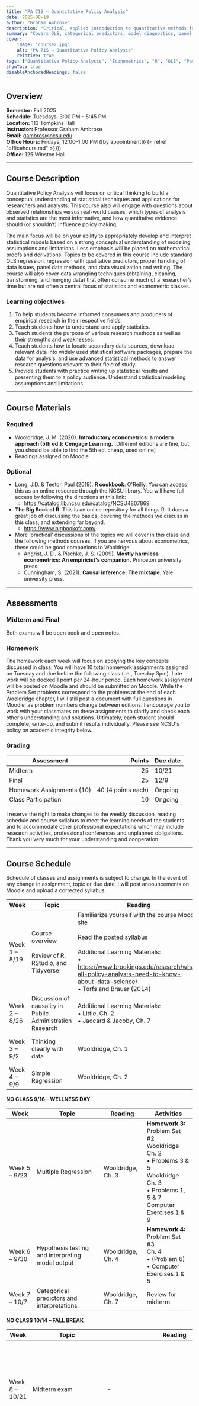 ```yaml
---
title: "PA 715 – Quantitative Policy Analysis"
date: 2025-08-19
author: "Graham Ambrose"
description: "Critical, applied introduction to quantitative methods for policy analysis with emphasis on modeling assumptions, interpretation, and communication."
summary: "Covers OLS, categorical predictors, model diagnostics, panel methods, data wrangling, and communicating results for policy audiences; hands-on work in R."
cover:
    image: "course2.jpg"
    alt: "PA 715 – Quantitative Policy Analysis"
    relative: true
tags: ["Quantitative Policy Analysis", "Econometrics", "R", "OLS", "Panel Data", "Causal Inference", "OLS Regression", "Categorical Predictors", "Hypothesis Testing", "Model Diagnostics", "Heteroskedasticity", "Model Specification", "Instrumental Variables", "Two-Stage Least Squares", "Data Wrangling", "Data Visualization"]
showToc: true
disableAnchoredHeadings: false
---
```


## Overview

**Semester:** Fall 2025  
**Schedule:** Tuesdays, 3:00 PM – 5:45 PM  
**Location:** 113 Tompkins Hall  
**Instructor:** Professor Graham Ambrose  
**Email:** [gambros@ncsu.edu](mailto:gambros@ncsu.edu)  
**Office Hours:** Fridays, 12:00–1:00 PM ([by appointment]({{< relref "officehours.md" >}}))  
**Office:** 125 Winston Hall

---

## Course Description

Quantitative Policy Analysis will focus on critical thinking to build a conceptual understanding of statistical techniques and applications for researchers and analysts. This course also will engage with questions about observed relationships versus real-world causes, which types of analysis and statistics are the most informative, and how quantitative evidence should (or shouldn’t) influence policy making.

The main focus will be on your ability to appropriately develop and interpret statistical models based on a strong conceptual understanding of modeling assumptions and limitations. Less emphasis will be placed on mathematical proofs and derivations. Topics to be covered in this course include standard OLS regression, regression with qualitative predictors, proper handling of data issues, panel data methods, and data visualization and writing. The course will also cover data wrangling techniques (obtaining, cleaning, transforming, and merging data) that often consume much of a researcher’s time but are not often a central focus of statistics and econometric classes.

### Learning objectives

1. To help students become informed consumers and producers of empirical research in their respective fields.  
2. Teach students how to understand and apply statistics.  
3. Teach students the purpose of various research methods as well as their strengths and weaknesses.  
4. Teach students how to locate secondary data sources, download relevant data into widely used statistical software packages, prepare the data for analysis, and use advanced statistical methods to answer research questions relevant to their field of study.  
5. Provide students with practice writing up statistical results and presenting them to a policy audience. Understand statistical modeling assumptions and limitations

---

## Course Materials

### Required

- Wooldridge, J. M. (2020). **Introductory econometrics: a modern approach (5th ed.): Cengage Learning.** [Different editions are fine, but you should be able to find the 5th ed. cheap, used online]  
- Readings assigned on Moodle

### Optional

- Long, J.D. & Teetor, Paul (2019). **R cookbook**: O'Reilly. You can access this as an online resource through the NCSU library. You will have full access by following the directions at this link:  
  - https://catalog.lib.ncsu.edu/catalog/NCSU4807869
- **The Big Book of R**. This is an online repository for all things R. It does a great job of discussing the basics, covering the methods we discuss in this class, and extending far beyond.  
  - https://www.bigbookofr.com/
- More ‘practical’ discussions of the topics we will cover in this class and the following methods courses. If you are nervous about econometrics, these could be good companions to Wooldrige.  
  - Angrist, J. D., & Pischke, J. S. (2009). **Mostly harmless econometrics: An empiricist's companion.** Princeton university press.  
  - Cunningham, S. (2021). **Causal inference: The mixtape**. Yale university press.

---

## Assessments

### Midterm and Final

Both exams will be open book and open notes.

### Homework

The homework each week will focus on applying the key concepts discussed in class. You will have 10 total homework assignments assigned on Tuesday and due before the following class (i.e., Tuesday 3pm). Late work will be docked 1 point per 24-hour period. Each homework assignment will be posted on Moodle and should be submitted on Moodle. While the Problem Set problems correspond to the problems at the end of each Wooldridge chapter, I will still post a document with full questions in Moodle, as problem numbers change between editions. I encourage you to work with your classmates on these assignments to clarify and check each other’s understanding and solutions. Ultimately, each student should complete, write-up, and submit results individually. Please see NCSU's policy on academic integrity below.

### Grading

| Assessment | Points | Due date |
|---|---:|---|
| Midterm | 25 | 10/21 |
| Final | 25 | 12/9 |
| Homework Assignments (10) | 40 (4 points each) | Ongoing |
| Class Participation | 10 | Ongoing |

I reserve the right to make changes to the weekly discussion, reading schedule and course syllabus to meet the learning needs of the students and to accommodate other professional expectations which may include research activities, professional conferences and unplanned obligations. Thank you very much for your understanding and cooperation.

---

## Course Schedule

Schedule of classes and assignments is subject to change. In the event of any change in assignment, topic or due date, I will post announcements on Moodle and upload a corrected syllabus.

| Week | Topic | Reading | Activities |
|---|---|---|---|
| Week 1 – 8/19 | Course overview <br><br> Review of R, RStudio, and Tidyverse | Familiarize yourself with the course Moodle site<br><br>Read the posted syllabus<br><br>Additional Learning Materials:<br>• https://www.brookings.edu/research/what-all-policy-analysts-need-to-know-about-data-science/ <br> • Torfs and Brauer (2014) | Download R and RStudio to personal computer, or update to newest version<br><br>https://rstudio.cloud/learn/primers/1<br>Work through the programming and visualization basics |
| Week 2 – 8/26 | Discussion of causality in Public Administration Research | Additional Learning Materials:<br> • Little, Ch. 2 <br> • Jaccard & Jacoby, Ch. 7 | **Homework 1:** ‘Box and Arrow Assignment’ (Moodle) |
| Week 3 – 9/2 | Thinking clearly with data | Wooldridge, Ch. 1 | **Homework 2:** Problem Set #1<br>Ch. 1 <br>• (Problems 1 & 2)<br>Computer Exercises 2 & 3 |
| Week 4 – 9/9 | Simple Regression | Wooldridge, Ch. 2 | Start **Homework 3:** Problem Set #2 |

**NO CLASS 9/16 – WELLNESS DAY**

| Week | Topic | Reading | Activities |
|---|---|---|---|
| Week 5 – 9/23 | Multiple Regression | Wooldridge, Ch. 3 | **Homework 3:** Problem Set #2<br>Wooldridge Ch. 2<br>• Problems 3 & 5<br>Wooldridge Ch. 3<br>• Problems 1, 5 & 7<br>Computer Exercises 1 & 9 |
| Week 6 – 9/30 | Hypothesis testing and interpreting model output | Wooldridge, Ch. 4 | **Homework 4:** Problem Set #3<br>Ch. 4<br>• (Problem 6)<br>• Computer Exercises 1 & 5 |
| Week 7 – 10/7 | Categorical predictors and interpretations | Wooldridge, Ch. 7 | Review for midterm |

**NO CLASS 10/14 – FALL BREAK**

| Week | Topic | Reading | Activities |
|---|---|---|---|
| Week 8 – 10/21 | Midterm exam | - | **Homework 5:** Problem Set #4<br>Wooldridge Ch. 7<br>• (Problems 3 & 8)<br>• Computer Exercises 4 & 12 (iii–vi) |
| Week 9 – 10/28 | Non-linear relationships, heteroscedasticity, and issues with regression assumptions | Wooldridge, Ch. 8 | **Homework 6:** Problem Set #5<br> Ch. 8<br>• (Problems 1 & 4)<br>• Computer Exercises 4 |
| Week 10 – 11/4 | Model specification and data issues | Wooldridge, Ch. 9 | **Homework 7:** Problem Set #6<br> Ch. 9<br>• (Problems 3 & 4)<br>• Computer Exercises 2 & 3 |
| Week 11 – 11/11 | Panel data part 1 | Wooldridge, Ch. 13 | **Homework 8:** Problem Set #7<br> Wooldridge Ch. 13<br>• (Problems 3, 5 & 6)<br> Computer Exercises 7 |
| Week 12 – 11/18 | Panel data part 2 | Wooldridge, Ch. 14 | **Homework 9:** Problem Set #8<br> Wooldridge Ch. 14<br>• (Problem 5)<br>• Computer Exercises 3 & 12 |
| Week 13 – 11/25 | Instrumental Variables Estimation and Two-Stage Least Squares | Wooldridge, Ch. 15 | **Homework 10:** Problem Set #9<br> Wooldridge Ch. 15<br>• (Problem 1)<br>• Computer Exercises 1 |
| Week 14 – 12/2 | Interpreting results; Writing your Data/Results/Conclusion |   | Begin reviewing for final exam |
| - | Data visualization & Review | Wickham, H. and Grolemund, G. (2017).<br> R for Data Science: Chapter 3: Data Visualization:<br>https://r4ds.had.co.nz/data-visualisation.html<br><br>Healy, Kieran (2019). Data Visualization. Chapter 3: Make a Plot:<br>https://socviz.co/makeplot.html<br><br>Wilkes, Claus (2019). Fundamentals of Data Visualization. Sections 1-5:<br>https://clauswilke.com/dataviz/introduction.html | Begin reviewing for final exam |

**FINAL EXAM – 12/9 3:30 – 6:00**

---

## Course Policies

### Assignment Submittal Guidelines

Any written work except for in-class exams is expected to be typed, 12-point standard font (double spaced), on 8.5” x 11” page size with 1” margins. American Psychological Association (APA) 6th edition style, formatting, and references must be used. When R code is required for an exercise, the code can either be copied and pasted into the word file or submitted as a corresponding .R file. All work should be uploaded to Moodle. E-mailed work will not be accepted. Late work will be docked 1 point per 24-hour period.

### Attendance Policy

Attendance at all sessions, and for the duration of all sessions, is expected. If you miss a class session, you should obtain any notification of change of future assignments or other course material from a class member—not the faculty member.

### Course Modifications

The instructor reserves the right to make modifications to the syllabus and course schedule throughout the course, thus the syllabus is not a contract and may be modified at their discretion. Any changes will be announced in class, on Moodle and/or email; it is the responsibility of the student to adhere to these changes.

### Note on Class Meeting Time

Should an emergency or unforeseen circumstances arise for the instructor, it may be necessary to cancel a class meeting. Should the faculty member not be able to meet the class at the regularly-scheduled time, the class will be notified via Moodle and/or email, with as much advance notice as is possible. Alternative online activities or class sessions will be provided within 24 hours of the cancellation to provide content and activities as originally planned for the class meeting. Be sure to check announcements and/or Moodle email on the days of class.

---

## University Policies

NC State University Policies, Regulations and Rules: Students are responsible for reviewing the PRRs which pertain to their course rights and responsibilities. These include:  
http://policies.ncsu.edu/policy/pol-04-25-05  (Equal Opportunity and Non-discrimination Policy Statement),  
http://oied.ncsu.edu/home/  (Office for Institutional Equity and Diversity),  
http://policies.ncsu.edu/policy/pol-11-35-01  (Code of Student Conduct),  
http://policies.ncsu.edu/regulation/reg-02-50-03  (Grades and Grade Point Average),  
https://policies.ncsu.edu/regulation/reg-02-20-15  (Credit-Only Courses),  
https://policies.ncsu.edu/regulation/reg-02-20-04  (Audits), and  
https://policies.ncsu.edu/regulation/reg-02-50-03  (Incompletes).

### University Non-Discrimination Policies

It is the policy of the State of North Carolina to provide equality of opportunity in education and employment for all students and employees. Accordingly, the university does not practice or condone unlawful discrimination in any form against students, employees or applicants on the grounds of race, color, religion, creed, sex, national origin, age, disability, or veteran status. See https://policies.ncsu.edu/category/campus-environment/non-discrimination.

Reasonable accommodations will be made for students with verifiable disabilities. In order to take advantage of available accommodations, students must register with Disability Services Office in Suite 2221, Student Health Center, Campus Box 7509, 919-515-7653. https://dso.dasa.ncsu.edu/ . For more information on NC State's policy on working with students with disabilities, please see the Academic Accommodations for Students with Disabilities Regulation (REG02.20.01) https://policies.ncsu.edu/regulation/reg-02-20-01 .

### Writing and Speaking Tutorial Services

If writing is difficult for you, please visit the Writing and Speaking Tutorial Services to review drafts of assignments before they are due. The Service offers free one-on-one consultation with experienced tutors who can help with all levels and stages of writing. There are six locations around campus that offer drop-in services. For more information go to: https://asc.dasa.ncsu.edu .

### Academic integrity

The University’s Code of Student Conduct (https://policies.ncsu.edu/policy/pol-11-35-01) specifically addresses academic integrity in parts 7-9. Students should familiarize themselves with this policy. Plagiarism is of particular concern. In any case, any instance of plagiarism will result in a failing mark for the assignment. Other forms of misconduct outlined at this site will be similarly addressed. This list of resources and authorities is neither exclusive nor exhaustive, and any violation of academic integrity as traditionally understood in the American scholarly context will be referred for University action.

Academic dishonesty includes the following offenses:  
1. Claiming as your own work a paper written by another student;  
2. Turning in a paper that contains paraphrases of someone else's ideas but does not give proper credit to that person for those ideas;  
3. Turning in a paper that is largely a restatement in your own words of a paper written by someone else, even if you give credit to that person for those ideas. The thesis and organizing principles of a paper must be your own;  
4. Turning in a paper that uses the exact words of another author without using quotation marks, even if proper credit is given in a citation, or that changes the words only slightly and claims them to be paraphrases;  
5. Turning in the same paper, even in a different version, for two different courses without the permission of both professors involved.

If a student is found to have committed one of the above offenses, he/she will receive a failing grade on the assignment or exam. The case may also be sent for University action concerning the student. Please note that I may use Turnitin as a part of this course to help me ensure the academic integrity of submitted works.

### Technological Requirements and Electronically-hosted Course Components

Expectations are that students will have both a computer and reliable internet connection to support access to course resources (i.e., Moodle). If you need access to additional technological support, please alert the instructor or contact the Libraries’ Technology Lending Service (https://www.lib.ncsu.edu/devices).

Furthermore, students may be required to disclose personally identifiable information to other students in the course, via electronic tools like email or web postings, where relevant to the course. Examples include online discussions of class topics, and posting of student coursework. All students are expected to respect the privacy of each other by not sharing or using such information outside the course.

### Health and Well-Being Resources
These are difficult times, and academic and personal stress are natural results. Everyone is encouraged to take care of themselves and their peers. If you need additional support, there are many resources on campus to help you:
- Counseling Center [(NCSU Counseling Center)](https://counseling.dasa.ncsu.edu/)
- Student Health Services [(Campus Health)](https://healthypack.dasa.ncsu.edu/)
- If the personal behavior of a classmate concerns or worries you, either for the classmate’s well-being or yours, we encourage you to report this behavior to the NC State CARES team: [(Share a Concern)](https://prevention.dasa.ncsu.edu/nc-state-cares/about/).
- If you or someone you know are experiencing food, housing or financial insecurity, please see the Pack Essentials Program [(Pack Essentials)](https://packessentials.dasa.ncsu.edu/).

### Need Help?
If you find yourself in a place where you need help, academically or otherwise, please review these Step-by-Step Help Topics.

### Other Important Resources
- Keep Learning: [Keep Learning](https://dasa.ncsu.edu/academics/keep-learning/)
- Academic Success Center (tutoring, drop in advising, career and wellness advising): [Academic Success Center](https://asc.dasa.ncsu.edu/)
- Introduction to Zoom for students: https://youtu.be/5LbPzzPbYEw
- Learning with Moodle, a student’s guide to using Moodle: https://moodle-projects.wolfware.ncsu.edu/course/view.php?id=226 
- NC State Libraries [Technology Lending Program](https://www.lib.ncsu.edu/borrow/techlending).


### Additional books broadly related to this course

The topics covered in the course, at a high level, consider how we ask questions as researchers to evaluate how X causes Y (or more likely, how variation in X is associated with some variation in Y). We will cover well recognized and accepted methods for doing this in the course – but these are not the only methods of doing this. If you are interested in case study or multi-method approaches, please find a few books below. These books and topics will not be covered in this course but are a resource for those interested.

• Gerring, J. (2006). Case study research: Principles and practices. Cambridge university press.  
• George, A. L., & Bennett, A. (2005). Case studies and theory development in the social sciences. mit Press.  
• Goertz, G. (2017). Multimethod research, causal mechanisms, and case studies: An integrated approach. Princeton University Press.  
• Ragin, C. C. (2014). The comparative method: Moving beyond qualitative and quantitative strategies. Univ of California Press.  
• Miller, J. H., & Page, S. E. (2009). Complex adaptive systems: an introduction to computational models of social life: an introduction to computational models of social life. Princeton university press.

---

## Download Full Syllabus

📄 [PA 715 – Fall 2025 Syllabus (PDF)](Ambrose_PA_715_Fall2025.pdf)
